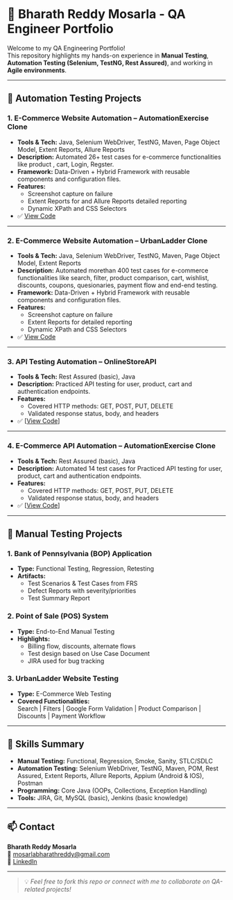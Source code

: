 # 🧪 Bharath Reddy Mosarla - QA Engineer Portfolio

Welcome to my QA Engineering Portfolio!  
This repository highlights my hands-on experience in **Manual Testing**, **Automation Testing (Selenium, TestNG, Rest Assured)**, and working in **Agile environments**.

---

## 🔧 Automation Testing Projects

### 1. **E-Commerce Website Automation – AutomationExercise Clone**
- **Tools & Tech:** Java, Selenium WebDriver, TestNG, Maven, Page Object Model, Extent Reports, Allure Reports
- **Description:** Automated 26+ test cases for e-commerce functionalities like  product , cart, Login, Regster.
- **Framework:** Data-Driven + Hybrid Framework with reusable components and configuration files.
- **Features:**
  - Screenshot capture on failure
  - Extent Reports for and Allure Reports detailed reporting
  - Dynamic XPath and CSS Selectors
- ✅ [View Code](https://github.com/BharathReddyMosarla/AutomationExcercise.git)

---

### 2. **E-Commerce Website Automation – UrbanLadder Clone**
- **Tools & Tech:** Java, Selenium WebDriver, TestNG, Maven, Page Object Model, Extent Reports
- **Description:** Automated morethan 400 test cases for e-commerce functionalities like search, filter, product comparison, cart, wishlist, discounts, coupons, quesionaries, payment flow and end-end testing.
- **Framework:** Data-Driven + Hybrid Framework with reusable components and configuration files.
- **Features:**
  - Screenshot capture on failure
  - Extent Reports for detailed reporting
  - Dynamic XPath and CSS Selectors
- ✅ [View Code](https://github.com/BharathReddyMosarla/UrbanLadder.git) 

---

### 3. **API Testing Automation – OnlineStoreAPI**
- **Tools & Tech:**  Rest Assured (basic), Java
- **Description:** Practiced API testing for user, product, cart and authentication endpoints.
- **Features:**
  - Covered HTTP methods: GET, POST, PUT, DELETE
  - Validated response status, body, and headers
- ✅ [[View Code](https://github.com/BharathReddyMosarla/OnlineStoreRestAPI.git)]

---

### 4. **E-Commerce API Automation – AutomationExercise Clone**
- **Tools & Tech:**  Rest Assured (basic), Java
-  **Description:** Automated 14 test cases for Practiced API testing for user, product, cart and authentication endpoints.
- **Features:**
  - Covered HTTP methods: GET, POST, PUT, DELETE
  - Validated response status, body, and headers
- ✅ [[View Code](https://github.com/BharathReddyMosarla/AutomationExcerciseAPI.git)]
  
---

## 📝 Manual Testing Projects

### 1. **Bank of Pennsylvania (BOP) Application**
- **Type:** Functional Testing, Regression, Retesting
- **Artifacts:**
  - Test Scenarios & Test Cases from FRS
  - Defect Reports with severity/priorities
  - Test Summary Report

### 2. **Point of Sale (POS) System**
- **Type:** End-to-End Manual Testing
- **Highlights:**
  - Billing flow, discounts, alternate flows
  - Test design based on Use Case Document
  - JIRA used for bug tracking

### 3. **UrbanLadder Website Testing**
- **Type:** E-Commerce Web Testing
- **Covered Functionalities:**  
  Search | Filters | Google Form Validation | Product Comparison | Discounts | Payment Workflow  


---

## 🚀 Skills Summary

- **Manual Testing:** Functional, Regression, Smoke, Sanity, STLC/SDLC
- **Automation Testing:** Selenium WebDriver, TestNG, Maven, POM, Rest Assured, Extent Reports, Allure Reports, Appium (Android & IOS), Postman
- **Programming:** Core Java (OOPs, Collections, Exception Handling)
- **Tools:** JIRA, Git, MySQL (basic), Jenkins (basic knowledge)

---

## 📫 Contact

**Bharath Reddy Mosarla**  
📧 mosarlabharathreddy@gmail.com  
🔗 [LinkedIn](https://linkedin.com/in/bharathreddymosarla)

---

> 💡 *Feel free to fork this repo or connect with me to collaborate on QA-related projects!*
